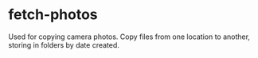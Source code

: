 # fetch-photos
Used for copying camera photos. Copy files from one location to another, storing in folders by date created.
